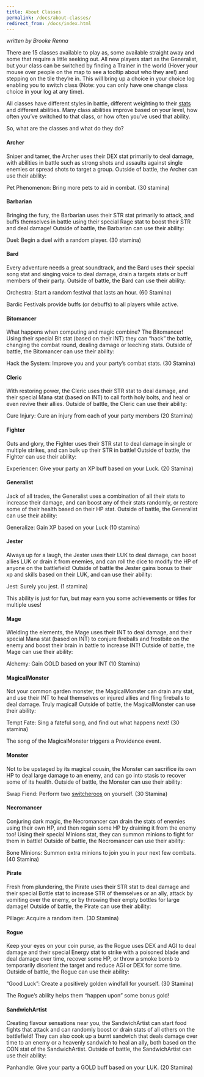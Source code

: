 ```yaml
---
title: About Classes
permalink: /docs/about-classes/
redirect_from: /docs/index.html
---
```


_written by Brooke Renna_

There are 15 classes available to play as, some available straight away and some that require a little seeking out. All new players start as the Generalist, but your class can be switched by finding a Trainer in the world (Hover your mouse over people on the map to see a tooltip about who they are!) and stepping on the tile they’re in. This will bring up a choice in your choice log enabling you to switch class (Note: you can only have one change class choice in your log at any time).

All classes have different styles in battle, different weighting to their [stats](https://idle.land/docs/stats/) and different abilities. Many class abilities improve based on your level, how often you’ve switched to that class, or how often you’ve used that ability.

So, what are the classes and what do they do? 

#### Archer
Sniper and tamer, the Archer uses their DEX stat primarily to deal damage, with abilities in battle such as strong shots and assaults against single enemies or spread shots to target a group. Outside of battle, the Archer can use their ability:

Pet Phenomenon: Bring more pets to aid in combat. (30 stamina)

#### Barbarian
Bringing the fury, the Barbarian uses their STR stat primarily to attack, and buffs themselves in battle using their special Rage stat to boost their STR and deal damage! Outside of battle, the Barbarian can use their ability:

Duel: Begin a duel with a random player. (30 stamina)

#### Bard
Every adventure needs a great soundtrack, and the Bard uses their special song stat and singing voice to deal damage, drain a targets stats or buff members of their party. Outside of battle, the Bard can use their ability:

Orchestra: Start a random festival that lasts an hour. (60 Stamina)

Bardic Festivals provide buffs (or debuffs) to all players while active.

#### Bitomancer

What happens when computing and magic combine? The Bitomancer! Using their special Bit stat (based on their INT) they can “hack” the battle, changing the combat round, dealing damage or leeching stats. Outside of battle, the Bitomancer can use their ability:

Hack the System: Improve you and your party’s combat stats. (30 Stamina)  

#### Cleric

With restoring power, the Cleric uses their STR stat to deal damage, and their special Mana stat (based on INT) to call forth holy bolts, and heal or even revive their allies. Outside of battle, the Cleric can use their ability:

Cure Injury: Cure an injury from each of your party members (20 Stamina)

#### Fighter

Guts and glory, the Fighter uses their STR stat to deal damage in single or multiple strikes, and can bulk up their STR in battle! Outside of battle, the Fighter can use their ability:

Experiencer: Give your party an XP buff based on your Luck. (20 Stamina)

#### Generalist

Jack of all trades, the Generalist uses a combination of all their stats to increase their damage, and can boost any of their stats randomly, or restore some of their health based on their HP stat. Outside of battle, the Generalist can use their ability:

Generalize: Gain XP based on your Luck (10 stamina)

#### Jester

Always up for a laugh, the Jester uses their LUK to deal damage, can boost allies LUK or drain it from enemies, and can roll the dice to modify the HP of anyone on the battlefield! Outside of battle the Jester gains bonus to their xp and skills based on their LUK, and can use their ability:

Jest: Surely you jest. (1 stamina)

This ability is just for fun, but may earn you some achievements or titles for multiple uses!

#### Mage

Wielding the elements, the Mage uses their INT to deal damage, and their special Mana stat (based on INT) to conjure fireballs and frostbite on the enemy and boost their brain in battle to increase INT! Outside of battle, the Mage can use their ability:

Alchemy: Gain GOLD based on your INT (10 Stamina)

#### MagicalMonster

Not your common garden monster, the MagicalMonster can drain any stat, and use their INT to heal themselves or injured allies and fling fireballs to deal damage. Truly magical! Outside of battle, the MagicalMonster can use their ability:

Tempt Fate: Sing a fateful song, and find out what happens next! (30 stamina)

The song of the MagicalMonster triggers a Providence event.

#### Monster

Not to be upstaged by its magical cousin, the Monster can sacrifice its own HP to deal large damage to an enemy, and can go into stasis to recover some of its health. Outside of battle, the Monster can use their ability:

Swap Fiend: Perform two [switcheroos](https://idle.land/docs/faq/) on yourself. (30 Stamina)

#### Necromancer

Conjuring dark magic, the Necromancer can drain the stats of enemies using their own HP, and then regain some HP by draining it from the enemy too! Using their special Minions stat, they can summon minions to fight for them in battle! Outside of battle, the Necromancer can use their ability:

Bone Minions: Summon extra minions to join you in your next few combats. (40 Stamina)

#### Pirate

Fresh from plundering, the Pirate uses their STR stat to deal damage and their special Bottle stat to increase STR of themselves or an ally, attack by vomiting over the enemy, or by throwing their empty bottles for large damage! Outside of battle, the Pirate can use their ability:

Pillage: Acquire a random item. (30 Stamina)

#### Rogue

Keep your eyes on your coin purse, as the Rogue uses DEX and AGI to deal damage and their special Energy stat to strike with a poisoned blade and deal damage over time, recover some HP, or throw a smoke bomb to temporarily disorient the target and reduce AGI or DEX for some time. Outside of battle, the Rogue can use their ability:

“Good Luck”: Create a positively golden windfall for yourself. (30 Stamina)

The Rogue’s ability helps them “happen upon” some bonus gold!

#### SandwichArtist

Creating flavour sensations near you, the SandwichArtist can start food fights that attack and can randomly boost or drain stats of all others on the battlefield! They can also cook up a burnt sandwich that deals damage over time to an enemy or a heavenly sandwich to heal an ally, both based on the CON stat of the SandwichArtist. Outside of battle, the SandwichArtist can use their ability:

Panhandle: Give your party a GOLD buff based on your LUK. (20 Stamina)
